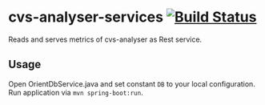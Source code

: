 # cvs-analyser-services [![Build Status](https://travis-ci.org/SteKoe/cvs-analyser-services.svg?branch=master)](https://travis-ci.org/SteKoe/cvs-analyser-services)

Reads and serves metrics of cvs-analyser as Rest service. 

## Usage

Open OrientDbService.java and set constant `DB` to your local configuration.
Run application via `mvn spring-boot:run`.
